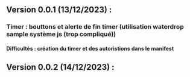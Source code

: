 ## Version 0.0.1 (13/12/2023) :
### Timer : bouttons et alerte de fin timer (utilisation waterdrop sample système js (trop compliqué))
#### Difficultés : création du timer et des autoristions dans le manifest
## Version 0.0.2 (14/12/2023) :
#### 
